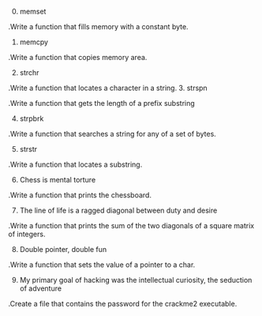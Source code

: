 0. memset

.Write a function that fills memory with a constant byte.

1. memcpy

.Write a function that copies memory area.

2. strchr

.Write a function that locates a character in a string.
3. strspn

.Write a function that gets the length of a prefix substring

4. strpbrk

.Write a function that searches a string for any of a set of bytes.

5. strstr

.Write a function that locates a substring.

6. Chess is mental torture

.Write a function that prints the chessboard.

7. The line of life is a ragged diagonal between duty and desire

.Write a function that prints the sum of the two diagonals of a square matrix of integers.

8. Double pointer, double fun

.Write a function that sets the value of a pointer to a char.

9. My primary goal of hacking was the intellectual curiosity, the seduction of adventure

.Create a file that contains the password for the crackme2 executable.
